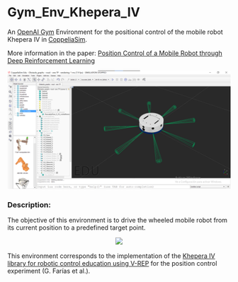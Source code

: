 # Gym_Env_Khepera_IV

An [OpenAI Gym](https://gym.openai.com/) Environment for the positional control of the mobile robot Khepera IV in [CoppeliaSim](https://www.coppeliarobotics.com/).

More information in the paper: [Position Control of a Mobile Robot through Deep Reinforcement Learning](https://www.mdpi.com/2076-3417/12/14/7194)

![imagen de CoppeliaSim y Khepera](Img/environment.png)

### Description:

The objective of this environment is to drive the wheeled mobile robot from its current position to a predefined target point.


<p align="center">
  <img src="Img/position.gif" />
</p>


This environment corresponds to the implementation of the [Khepera IV library for robotic control education using V-REP](https://www.sciencedirect.com/science/article/pii/S2405896317323303) for the position control experiment (G. Farías et al.).
 

